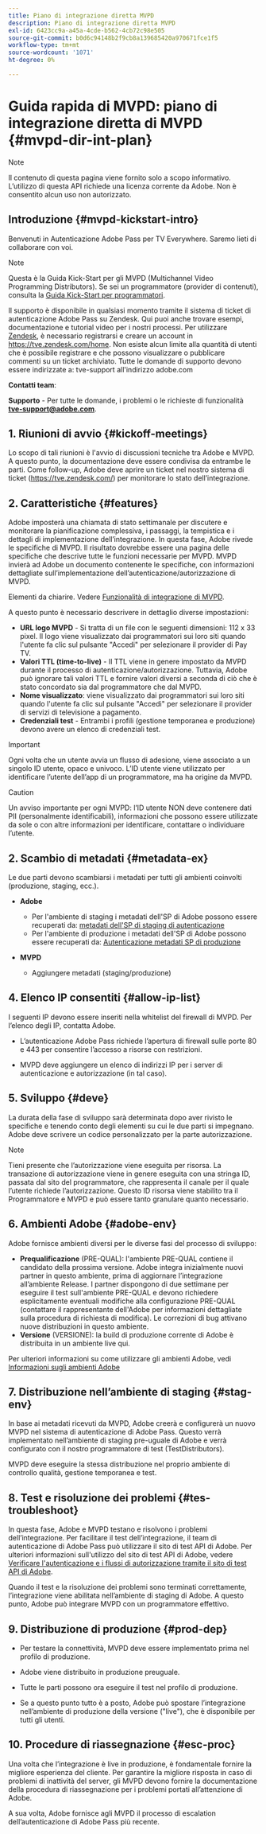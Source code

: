 ```yaml
---
title: Piano di integrazione diretta MVPD
description: Piano di integrazione diretta MVPD
exl-id: 6423cc9a-a45a-4cde-b562-4cb72c98e505
source-git-commit: b0d6c94148b2f9cb8a139685420a970671fce1f5
workflow-type: tm+mt
source-wordcount: '1071'
ht-degree: 0%

---
```


# Guida rapida di MVPD: piano di integrazione diretta di MVPD {#mvpd-dir-int-plan}

>[!NOTE]
>
>Il contenuto di questa pagina viene fornito solo a scopo informativo. L’utilizzo di questa API richiede una licenza corrente da Adobe. Non è consentito alcun uso non autorizzato.

## Introduzione {#mvpd-kickstart-intro}

Benvenuti in Autenticazione Adobe Pass per TV Everywhere.  Saremo lieti di collaborare con voi.

>[!NOTE]
>
>Questa è la Guida Kick-Start per gli MVPD (Multichannel Video Programming Distributors). Se sei un programmatore (provider di contenuti), consulta la [Guida Kick-Start per programmatori](/help/authentication/kickstart/programmer-kickstart-guide.md).

Il supporto è disponibile in qualsiasi momento tramite il sistema di ticket di autenticazione Adobe Pass su Zendesk. Qui puoi anche trovare esempi, documentazione e tutorial video per i nostri processi. Per utilizzare [Zendesk](https://adobeprimetime.zendesk.com/), è necessario registrarsi e creare un account in https://tve.zendesk.com/home. Non esiste alcun limite alla quantità di utenti che è possibile registrare e che possono visualizzare o pubblicare commenti su un ticket archiviato. Tutte le domande di supporto devono essere indirizzate a: tve-support all&#39;indirizzo adobe.com

**Contatti team**:

**Supporto** - Per tutte le domande, i problemi o le richieste di funzionalità **tve-support@adobe.com**.

## 1. Riunioni di avvio {#kickoff-meetings}

Lo scopo di tali riunioni è l&#39;avvio di discussioni tecniche tra Adobe e MVPD. A questo punto, la documentazione deve essere condivisa da entrambe le parti. Come follow-up, Adobe deve aprire un ticket nel nostro sistema di ticket (https://tve.zendesk.com/) per monitorare lo stato dell’integrazione.

## 2. Caratteristiche {#features}

Adobe imposterà una chiamata di stato settimanale per discutere e monitorare la pianificazione complessiva, i passaggi, la tempistica e i dettagli di implementazione dell’integrazione. In questa fase, Adobe rivede le specifiche di MVPD. Il risultato dovrebbe essere una pagina delle specifiche che descrive tutte le funzioni necessarie per MVPD. MVPD invierà ad Adobe un documento contenente le specifiche, con informazioni dettagliate sull’implementazione dell’autenticazione/autorizzazione di MVPD.

Elementi da chiarire. Vedere [Funzionalità di integrazione di MVPD](/help/authentication/integration-guide-mvpds/mvpd-integr-features.md).

A questo punto è necessario descrivere in dettaglio diverse impostazioni:

* **URL logo MVPD** - Si tratta di un file con le seguenti dimensioni: 112 x 33 pixel. Il logo viene visualizzato dai programmatori sui loro siti quando l&#39;utente fa clic sul pulsante &quot;Accedi&quot; per selezionare il provider di Pay TV.
* **Valori TTL (time-to-live)** - Il TTL viene in genere impostato da MVPD durante il processo di autenticazione/autorizzazione. Tuttavia, Adobe può ignorare tali valori TTL e fornire valori diversi a seconda di ciò che è stato concordato sia dal programmatore che dal MVPD.
* **Nome visualizzato**: viene visualizzato dai programmatori sui loro siti quando l&#39;utente fa clic sul pulsante &quot;Accedi&quot; per selezionare il provider di servizi di televisione a pagamento.
* **Credenziali test** - Entrambi i profili (gestione temporanea e produzione) devono avere un elenco di credenziali test.

>[!IMPORTANT]
>
>Ogni volta che un utente avvia un flusso di adesione, viene associato a un singolo ID utente, opaco e univoco.  L’ID utente viene utilizzato per identificare l’utente dell’app di un programmatore, ma ha origine da MVPD.

>[!CAUTION]
>
>Un avviso importante per ogni MVPD: l’ID utente NON deve contenere dati PII (personalmente identificabili), informazioni che possono essere utilizzate da sole o con altre informazioni per identificare, contattare o individuare l’utente.

## 2. Scambio di metadati {#metadata-ex}

Le due parti devono scambiarsi i metadati per tutti gli ambienti coinvolti (produzione, staging, ecc.).

* **Adobe**
   * Per l&#39;ambiente di staging i metadati dell&#39;SP di Adobe possono essere recuperati da: [metadati dell&#39;SP di staging di autenticazione](https://sp.auth-staging.adobe.com/sp/metadata)
   * Per l&#39;ambiente di produzione i metadati dell&#39;SP di Adobe possono essere recuperati da: [Autenticazione metadati SP di produzione](https://sp.auth.adobe.com/sp/metadata)

* **MVPD**
   * Aggiungere metadati (staging/produzione)

## 4. Elenco IP consentiti {#allow-ip-list}

I seguenti IP devono essere inseriti nella whitelist del firewall di MVPD. Per l’elenco degli IP, contatta Adobe.

* L’autenticazione Adobe Pass richiede l’apertura di firewall sulle porte 80 e 443 per consentire l’accesso a risorse con restrizioni.

* MVPD deve aggiungere un elenco di indirizzi IP per i server di autenticazione e autorizzazione (in tal caso).

## 5. Sviluppo {#deve}

La durata della fase di sviluppo sarà determinata dopo aver rivisto le specifiche e tenendo conto degli elementi su cui le due parti si impegnano. Adobe deve scrivere un codice personalizzato per la parte autorizzazione.

>[!NOTE]
>
>Tieni presente che l’autorizzazione viene eseguita per risorsa. La transazione di autorizzazione viene in genere eseguita con una stringa ID, passata dal sito del programmatore, che rappresenta il canale per il quale l’utente richiede l’autorizzazione. Questo ID risorsa viene stabilito tra il Programmatore e MVPD e può essere tanto granulare quanto necessario.

## 6. Ambienti Adobe {#adobe-env}

Adobe fornisce ambienti diversi per le diverse fasi del processo di sviluppo:

* **Prequalificazione** (PRE-QUAL): l&#39;ambiente PRE-QUAL contiene il candidato della prossima versione. Adobe integra inizialmente nuovi partner in questo ambiente, prima di aggiornare l’integrazione all’ambiente Release. I partner dispongono di due settimane per eseguire il test sull&#39;ambiente PRE-QUAL e devono richiedere esplicitamente eventuali modifiche alla configurazione PRE-QUAL (contattare il rappresentante dell&#39;Adobe per informazioni dettagliate sulla procedura di richiesta di modifica). Le correzioni di bug attivano nuove distribuzioni in questo ambiente.
* **Versione** (VERSIONE): la build di produzione corrente di Adobe è distribuita in un ambiente live qui.

Per ulteriori informazioni su come utilizzare gli ambienti Adobe, vedi [Informazioni sugli ambienti Adobe](/help/authentication/notes-technical/environments/understanding-the-adobe-environments.md)

## 7. Distribuzione nell’ambiente di staging {#stag-env}

In base ai metadati ricevuti da MVPD, Adobe creerà e configurerà un nuovo MVPD nel sistema di autenticazione di Adobe Pass. Questo verrà implementato nell’ambiente di staging pre-uguale di Adobe e verrà configurato con il nostro programmatore di test (TestDistributors).

MVPD deve eseguire la stessa distribuzione nel proprio ambiente di controllo qualità, gestione temporanea e test.

## 8. Test e risoluzione dei problemi {#tes-troubleshoot}

In questa fase, Adobe e MVPD testano e risolvono i problemi dell’integrazione. Per facilitare il test dell’integrazione, il team di autenticazione di Adobe Pass può utilizzare il sito di test API di Adobe. Per ulteriori informazioni sull&#39;utilizzo del sito di test API di Adobe, vedere [Verificare l&#39;autenticazione e i flussi di autorizzazione tramite il sito di test API di Adobe](/help/authentication/integration-guide-programmers/legacy/notes-technical/test-authn-authz-flows-using-adobes-api-test-site.md).

Quando il test e la risoluzione dei problemi sono terminati correttamente, l’integrazione viene abilitata nell’ambiente di staging di Adobe. A questo punto, Adobe può integrare MVPD con un programmatore effettivo.

## 9. Distribuzione di produzione {#prod-dep}

* Per testare la connettività, MVPD deve essere implementato prima nel profilo di produzione.

* Adobe viene distribuito in produzione preuguale.

* Tutte le parti possono ora eseguire il test nel profilo di produzione.

* Se a questo punto tutto è a posto, Adobe può spostare l’integrazione nell’ambiente di produzione della versione (&quot;live&quot;), che è disponibile per tutti gli utenti.

## 10. Procedure di riassegnazione {#esc-proc}

Una volta che l’integrazione è live in produzione, è fondamentale fornire la migliore esperienza del cliente. Per garantire la migliore risposta in caso di problemi di inattività del server, gli MVPD devono fornire la documentazione della procedura di riassegnazione per i problemi portati all’attenzione di Adobe.

A sua volta, Adobe fornisce agli MVPD il processo di escalation dell’autenticazione di Adobe Pass più recente.


<!--- [!RELATEDINFORMATION]
>
>* [Programmer Kickstart Guide](/help/authentication/programmer-kickstart-guide.md)
>* [MVPD Integration Guide](/help/authentication/mvpd-integr-features.md)
-->

